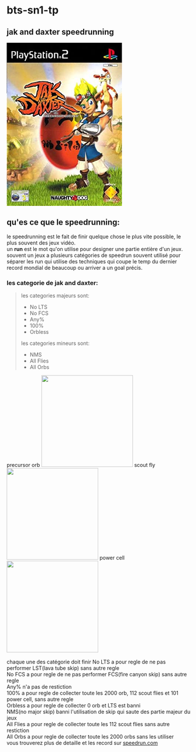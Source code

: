 # bts-sn1-tp

## jak and daxter speedrunning

![jak cover](jak1_cover.jpg)

## qu'es ce que le speedrunning:
le speedrunning est le fait de finir quelque chose le plus vite possible, le plus souvent des jeux vidéo.  
un **run** est le mot qu'on utilise pour designer une partie entière d'un jeux.  
souvent un jeux a plusieurs catégories de speedrun souvent utilisé pour séparer les run qui utilise des techniques qui
coupe le temp du dernier record mondial de beaucoup ou arriver a un goal précis.

### les categorie de jak and daxter:
> les categories majeurs sont:  
> - No LTS  
> - No FCS  
> - Any%  
> - 100%  
> - Orbless
> 
> les categories mineurs sont:
> - NMS
> - All Flies
> - All Orbs  

precursor orb <img src="https://github.com/nitrochloric/nitrochloric.github.io/blob/main/Precursor_orb.png" width="250" height="250"> scout fly <img src="https://github.com/nitrochloric/nitrochloric.github.io/blob/main/scout_flies3.png" width="250" height="250"> power cell <img src="https://github.com/nitrochloric/nitrochloric.github.io/blob/main/Power_cell_render.png" width="250" height="250">

chaque une des catégorie doit finir
No LTS a pour regle de ne pas performer LST(lava tube skip) sans autre regle  
No FCS a pour regle de ne pas performer FCS(fire canyon skip) sans autre regle  
Any% n'a pas de restiction  
100% a pour regle de collecter toute les 2000 orb, 112 scout flies et 101 power cell, sans autre regle  
Orbless a pour regle de collecter 0 orb et LTS est banni  
NMS(no major skip) banni l'utilisation de skip qui saute des partie majeur du jeux  
All Flies a pour regle de collecter toute les 112 scout flies sans autre restiction  
All Orbs a pour regle de collecter toute les 2000 orbs sans les utiliser  
vous trouverez plus de detaille et les record sur [speedrun.com](https://www.speedrun.com/jak1)
